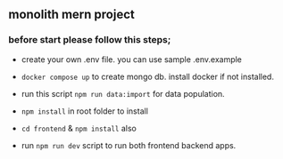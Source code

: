 ## monolith mern project

### before start please follow this steps;

- create your own .env file. you can use sample .env.example

- `docker compose up` to create mongo db. install docker if not installed.
- run this script `npm run data:import` for data population.
- `npm install` in root folder to install
- `cd frontend` & `npm install` also
- run `npm run dev` script to run both frontend backend apps.




